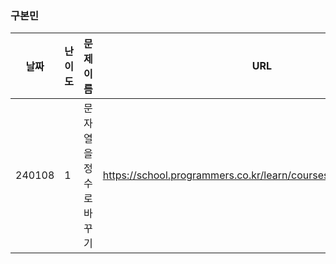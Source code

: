 ### 구본민
|날짜|난이도|문제 이름|URL|비고|
|----|----|----|----|----|
|240108|1|문자열을 정수로 바꾸기|https://school.programmers.co.kr/learn/courses/30/lessons/12925|

